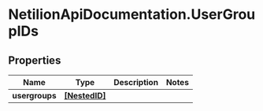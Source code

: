 # NetilionApiDocumentation.UserGroupIDs

## Properties
Name | Type | Description | Notes
------------ | ------------- | ------------- | -------------
**usergroups** | [**[NestedID]**](NestedID.md) |  | 



